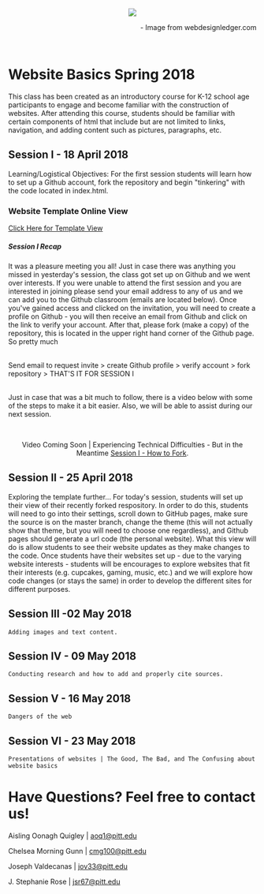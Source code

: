<br>
<p align="center">
<img src = "https://i0.wp.com/cdn-images-1.medium.com/max/800/1*A4AZXGxmMSPgmoMzdmh98A.gif?resize=617%2C347&ssl=1"></img>
</p>

<p align="right">
- Image from webdesignledger.com
</p>
<br>

  
# Website Basics Spring 2018
This class has been created as an introductory course for K-12 school age participants to engage and become familiar with the construction of websites. After attending this course, students should be familiar with certain components of html that include but are not limited to links, navigation, and adding content such as pictures, paragraphs, etc.

## Session I - 18 April 2018
  Learning/Logistical Objectives:
       For the first session students will learn how to set up a Github account, fork the repository and begin "tinkering" with the code located in index.html.
       
  ### Website Template Online View     
  
  <i class="fa fa-code"></i> <a href="https://grayson-pitt-spring2018.github.io/websitebasics/">Click Here for Template View</a>
   
  ##### Session I Recap 
 
It was a pleasure meeting you all! Just in case there was anything you missed in yesterday's session, the class got set up on Github and we went over interests. If you were unable to attend the first session and you are interested in joining please send your email address to any of us and we can add you to the Github classroom (emails are located below). Once you've gained access and clicked on the invitation, you will need to create a profile on Github - you will then receive an email from Github and click on the link to verify your account. After that, please fork (make a copy) of the repository, this is located in the upper right hand corner of the Github page. So pretty much

<br>
     Send email to request invite > create Github profile > verify account > fork repository > THAT'S IT FOR SESSION I
<br>
<br>
 
 Just in case that was a bit much to follow, there is a video below with some of the steps to make it a bit easier. Also, we will be able to assist during our next session. 
 
<br>
<p align="center">
Video Coming Soon | Experiencing Technical Difficulties - But in the Meantime <a href="https://youtu.be/WdFLZLsI5JE" target="_blank">Session I - How to Fork</a>.
</p>
</p>
   
  
## Session II - 25 April 2018

Exploring the template further...
    For today's session, students will set up their view of their recently forked respository. In order to do this, students will need to go into their settings, scroll down to  GitHub pages, make sure the source  is on the master branch, change the theme (this will not actually show that theme, but you will need to choose one regardless), and Github pages should generate a url code (the personal website). What this view will do is allow students to see their website updates as they make changes to the code. 
    Once students have their websites set up - due to the varying website interests - students will be encourages to explore websites that fit their interests (e.g. cupcakes, gaming, music, etc.) and we will explore how code changes (or stays the same) in order to develop the different sites for different purposes.
     

## Session III -02 May 2018
    Adding images and text content.
     
## Session IV - 09 May 2018
    Conducting research and how to add and properly cite sources. 

## Session V - 16 May 2018
    Dangers of the web
  
## Session VI - 23 May 2018
    Presentations of websites | The Good, The Bad, and The Confusing about website basics
    
# Have Questions? Feel free to contact us!

Aisling Oonagh Quigley | aoq1@pitt.edu

Chelsea Morning Gunn | cmg100@pitt.edu 

Joseph Valdecanas | jov33@pitt.edu

J. Stephanie Rose | jsr67@pitt.edu
